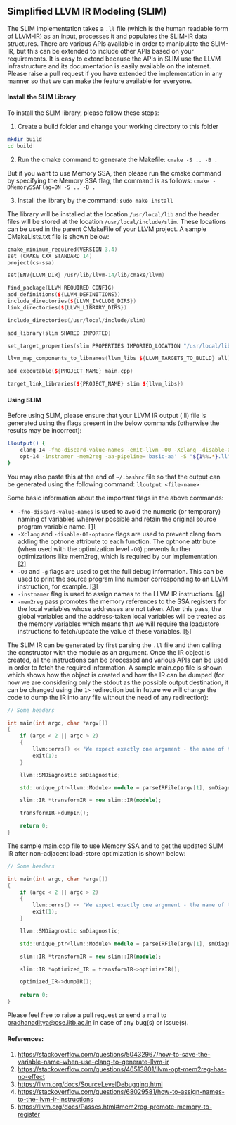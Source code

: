 ## Simplified LLVM IR Modeling (SLIM)

The SLIM implementation takes a `.ll` file (which is the human readable form of LLVM-IR) as an input, processes it and populates the SLIM-IR data structures. There are various APIs available in order to manipulate the SLIM-IR, but this can be extended to include other APIs based on your requirements. It is easy to extend because the APIs in SLIM use the LLVM infrastructure and its documentation is easily available on the internet. Please raise a pull request if you have extended the implementation in any manner so that we can make the feature available for everyone.

#### Install the SLIM Library

To install the SLIM library, please follow these steps:

1. Create a build folder and change your working directory to this folder
```bash
mkdir build
cd build
```

2. Run the cmake command to generate the Makefile:
`cmake -S .. -B .`

But if you want to use Memory SSA, then please run the cmake command by specifying the Memory SSA flag, the command is as follows:
`cmake -DMemorySSAFlag=ON -S .. -B .`

3. Install the library by the command:
`sudo make install`

The library will be installed at the location `/usr/local/lib` and the header files will be stored at the location `/usr/local/include/slim`. These locations can be used in the parent CMakeFile of your LLVM project. A sample CMakeLists.txt file is shown below:

```c++
cmake_minimum_required(VERSION 3.4)
set (CMAKE_CXX_STANDARD 14)
project(cs-ssa)

set(ENV{LLVM_DIR} /usr/lib/llvm-14/lib/cmake/llvm)

find_package(LLVM REQUIRED CONFIG)
add_definitions(${LLVM_DEFINITIONS})
include_directories(${LLVM_INCLUDE_DIRS})
link_directories(${LLVM_LIBRARY_DIRS})

include_directories(/usr/local/include/slim)

add_library(slim SHARED IMPORTED)

set_target_properties(slim PROPERTIES IMPORTED_LOCATION "/usr/local/lib/libslim.so")

llvm_map_components_to_libnames(llvm_libs ${LLVM_TARGETS_TO_BUILD} all)

add_executable(${PROJECT_NAME} main.cpp)

target_link_libraries(${PROJECT_NAME} slim ${llvm_libs})
```

#### Using SLIM

Before using SLIM, please ensure that your LLVM IR output (.ll) file is generated using the flags present in the below commands (otherwise the results may be incorrect):

```bash
lloutput() {
    clang-14 -fno-discard-value-names -emit-llvm -O0 -Xclang -disable-O0-optnone -g -S "$1"
    opt-14 -instnamer -mem2reg -aa-pipeline='basic-aa' -S "${1%%.*}.ll" > "output.ll"
}
```

You may also paste this at the end of `~/.bashrc` file so that the output can be generated using the following command:
`lloutput <file-name>`

Some basic information about the important flags in the above commands:
- `-fno-discard-value-names` is used to avoid the numeric (or temporary) naming of variables wherever possible and retain the original source program variable name. [[1]](https://stackoverflow.com/questions/50432967/how-to-save-the-variable-name-when-use-clang-to-generate-llvm-ir) 
- `-Xclang` and `-disable-O0-optnone` flags are used to prevent clang from adding the optnone attribute to each function. The optnone attribute (when used with the optimization level `-O0`) prevents further optimizations like mem2reg, which is required by our implementation. [[2]](https://stackoverflow.com/questions/46513801/llvm-opt-mem2reg-has-no-effect)
- `-O0` and `-g` flags are used to get the full debug information. This can be used to print the source program line number corresponding to an LLVM instruction, for example. [[3]](https://llvm.org/docs/SourceLevelDebugging.html)
- `-instnamer` flag is used to assign names to the LLVM IR instructions. [[4]](https://stackoverflow.com/questions/68029581/how-to-assign-names-to-the-llvm-ir-instructions)
- `-mem2reg` pass promotes the memory references to the SSA registers for the local variables whose addresses are not taken. After this pass, the global variables and the address-taken local variables will be treated as the memory variables which means that we will require the load/store instructions to fetch/update the value of these variables. [[5]](https://llvm.org/docs/Passes.html#mem2reg-promote-memory-to-register)

The SLIM IR can be generated by first parsing the `.ll` file and then calling the constructor with the module as an argument. Once the IR object is created, all the instructions can be processed and various APIs can be used in order to fetch the required information. A sample main.cpp file is shown which shows how the object is created and how the IR can be dumped (for now we are considering only the stdout as the possible output destination, it can be changed using the `1>` redirection but in future we will change the code to dump the IR into any file without the need of any redirection):

```c++
// Some headers

int main(int argc, char *argv[])
{
    if (argc < 2 || argc > 2)
    {
        llvm::errs() << "We expect exactly one argument - the name of the LLVM IR file!\n";
        exit(1);
    }

    llvm::SMDiagnostic smDiagnostic;

    std::unique_ptr<llvm::Module> module = parseIRFile(argv[1], smDiagnostic, context);

    slim::IR *transformIR = new slim::IR(module);

    transformIR->dumpIR();

    return 0;
}

```

The sample main.cpp file to use Memory SSA and to get the updated SLIM IR after non-adjacent load-store optimization is shown below:

```c++
// Some headers

int main(int argc, char *argv[])
{
    if (argc < 2 || argc > 2)
    {
        llvm::errs() << "We expect exactly one argument - the name of the LLVM IR file!\n";
        exit(1);
    }

    llvm::SMDiagnostic smDiagnostic;

    std::unique_ptr<llvm::Module> module = parseIRFile(argv[1], smDiagnostic, context);

    slim::IR *transformIR = new slim::IR(module);

    slim::IR *optimized_IR = transformIR->optimizeIR();

    optimized_IR->dumpIR();
    
    return 0;
}

```

Please feel free to raise a pull request or send a mail to pradhanaditya@cse.iitb.ac.in in case of any bug(s) or issue(s).

#### References:
1. https://stackoverflow.com/questions/50432967/how-to-save-the-variable-name-when-use-clang-to-generate-llvm-ir
2. https://stackoverflow.com/questions/46513801/llvm-opt-mem2reg-has-no-effect
3. https://llvm.org/docs/SourceLevelDebugging.html
4. https://stackoverflow.com/questions/68029581/how-to-assign-names-to-the-llvm-ir-instructions
5. https://llvm.org/docs/Passes.html#mem2reg-promote-memory-to-register